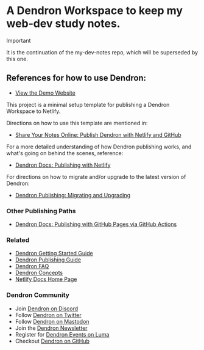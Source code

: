 # A Dendron Workspace to keep my web-dev study notes.

> [!IMPORTANT]
> It is the continuation of the my-dev-notes repo, which will be superseded by this one.

## References for how to use Dendron:

- [View the Demo Website](https://link.dendron.so/netlify-demo)

This project is a minimal setup template for publishing a Dendron Workspace to Netlify.

Directions on how to use this template are mentioned in:

- [Share Your Notes Online: Publish Dendron with Netlify and GitHub](https://blog.dendron.so/notes/7h7zZkjF4Yqz8XSrHS1je)

For a more detailed understanding of how Dendron publishing works, and what's going on behind the scenes, reference:

- [Dendron Docs: Publishing with Netlify](https://wiki.dendron.so/notes/yetuum6o9wZi6eVJQBbQb)

For directions on how to migrate and/or upgrade to the latest version of Dendron:

- [Dendron Publishing: Migrating and Upgrading](https://wiki.dendron.so/notes/rYbs1qLh9VJBXCJlSzMt4/)

### Other Publishing Paths

- [Dendron Docs: Publishing with GitHub Pages via GitHub Actions](https://wiki.dendron.so/notes/FnK2ws6w1uaS1YzBUY3BR/)

### Related

- [Dendron Getting Started Guide](https://wiki.dendron.so/notes/678c77d9-ef2c-4537-97b5-64556d6337f1/)
- [Dendron Publishing Guide](https://wiki.dendron.so/notes/4ushYTDoX0TYQ1FDtGQSg/)
- [Dendron FAQ](https://wiki.dendron.so/notes/683740e3-70ce-4a47-a1f4-1f140e80b558/)
- [Dendron Concepts](https://wiki.dendron.so/notes/c6fd6bc4-7f75-4cbb-8f34-f7b99bfe2d50/)
- [Netlify Docs Home Page](https://docs.netlify.com/)

### Dendron Community

- Join [Dendron on Discord](https://link.dendron.so/discord)
- Follow [Dendron on Twitter](https://link.dendron.so/twitter)
- Follow [Dendron on Mastodon](https://link.dendron.so/mastodon)
- Join the [Dendron Newsletter](https://link.dendron.so/newsletter)
- Register for [Dendron Events on Luma](https://link.dendron.so/luma)
- Checkout [Dendron on GitHub](https://link.dendron.so/github)
